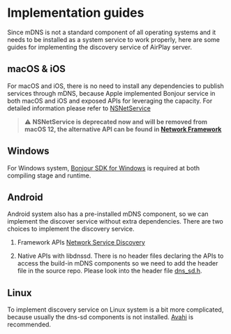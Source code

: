 # Implementation guides

Since mDNS is not a standard component of all operating systems and it needs to be installed as a system service to work properly, here are some guides for implementing the discovery service of AirPlay server.

## macOS & iOS

For macOS and iOS, there is no need to install any dependencies to publish services through mDNS, because Apple implemented Bonjour service in both macOS and iOS and exposed APIs for leveraging the capacity. For detailed information please refer to <a href="https://developer.apple.com/documentation/foundation/bonjour" target="_blank">NSNetService</a>

   > ⚠️ **NSNetService is deprecated now and will be removed from macOS 12, the alternative API can be found in <a href="https://developer.apple.com/documentation/network/network_functions">Network Framework</a>**



## Windows

For Windows system, <a href="https://developer.apple.com/download/more/?=Bonjour%20SDK%20for%20Windows">Bonjour SDK for Windows</a> is required at both compiling stage and runtime.


## Android

Android system also has a pre-installed mDNS component, so we can implement the discover service without extra dependencies. There are two choices to implement the discovery service. 
1. Framework APIs <a href="https://developer.android.com/training/connect-devices-wirelessly/nsd" target="_blank">Network Service Discovery</a>

2. Native APIs with libdnssd. There is no header files declaring the APIs to access the build-in mDNS components so we need to add the header file in the source repo. Please look into the header file <a href="https://opensource.apple.com/source/mDNSResponder/mDNSResponder-544/mDNSShared/dns_sd.h.auto.html" target="_blank">dns_sd.h</a>.

## Linux

To implement discovery service on Linux system is a bit more complicated, because usually the dns-sd components is not installed. <a href="https://www.avahi.org/" target="_blank">Avahi</a> is recommended. 
